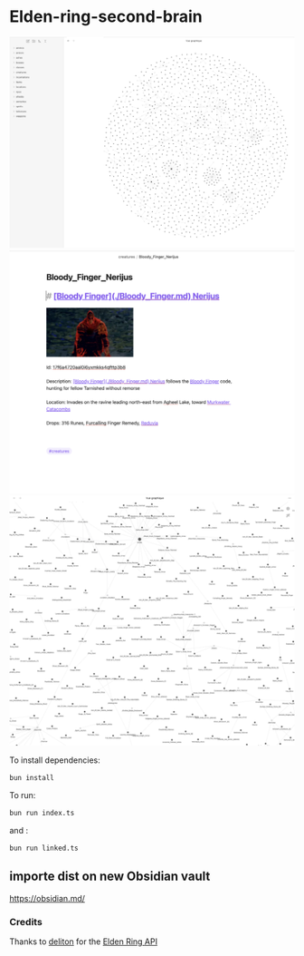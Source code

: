 # Elden-ring-second-brain
![Image description](./public/img1.png "Optional title")
![Image description](./public/img2.png "Optional title")
![Image description](./public/img3.png "Optional title")


To install dependencies:

```bash
bun install
```

To run:

```bash
bun run index.ts
```
and :

```bash
bun run linked.ts
```

## importe dist on new Obsidian vault
https://obsidian.md/


### Credits

Thanks to [deliton](https://github.com/deliton) for the [Elden Ring API](https://github.com/deliton/eldenring-api)